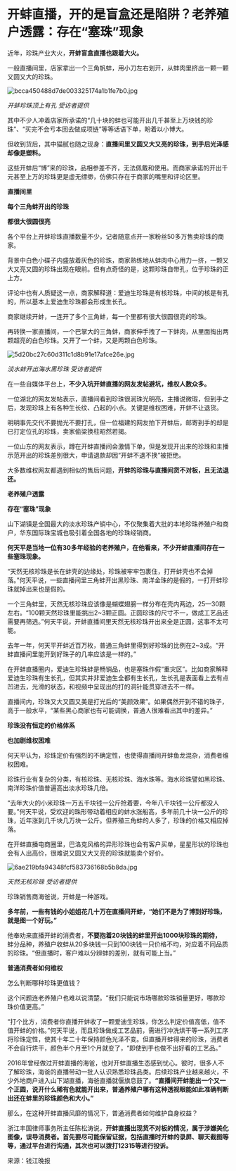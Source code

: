 # 开蚌直播，开的是盲盒还是陷阱？老养殖户透露：存在“塞珠”现象

近年，珍珠产业大火，**开蚌盲盒直播也跟着大火。**

一般直播间里，店家拿出一个三角帆蚌，用小刀左右划开，从蚌肉里挤出一颗一颗又圆又大的珍珠。

![bcca450488d7de003325174a1b1fe7b0.jpg](https://raw.githubusercontent.com/qqhsx/qqnews_image/main/2024/03/13/开蚌直播，开的是盲盒还是陷阱？老养殖户透露：存在“塞珠”现象/bcca450488d7de003325174a1b1fe7b0.jpg)

_开蚌珍珠顶上有孔 受访者提供_

其中不少人冲着店家所承诺的“几十块的蚌也可能开出几千甚至上万块钱的珍珠”、“买完不会亏本回去做成项链”等等话语下单，盼着以小博大。

但收到货后，其中猫腻也随之现身：**直播间里又圆又大又亮的珍珠，到手后光泽感却像是塑料。**

这些开蚌后“博”来的珍珠，品相参差不齐，无法佩戴和使用。而商家承诺的开出千元甚至上万的珍珠更是虚无缥缈，仿佛只存在于商家的嘴里和评论区里。

**直播间里**

**每个三角蚌开出的珍珠**

**都很大很圆很亮**

各个平台上开蚌珍珠直播数量不少，记者随意点开一家粉丝50多万售卖珍珠的商家。

背景中白色小碟子内盛放着灰色的珍珠，商家熟练地从蚌肉中心用力一挤，一颗又大又亮又圆的珍珠出现在眼前。但有点奇怪的是，这颗珍珠自带孔，位于珍珠的正上方。

评论中也有人质疑这一点，商家解释道：爱迪生珍珠是有核珍珠，中间的核是有孔的，所以基本上爱迪生珍珠都会形成生长孔。

商家继续开蚌，一连开了多个三角蚌，每一个里都有很大很圆很亮的珍珠。

再转换一家直播间，一个巴掌大的三角蚌，商家伸手拽了一下蚌肉，从里面掏出两颗超亮的白色珍珠。又开了一个蚌，又是两颗白色珍珠。

![5d20bc27c60d311c1d8b91e17afce26e.jpg](https://raw.githubusercontent.com/qqhsx/qqnews_image/main/2024/03/13/开蚌直播，开的是盲盒还是陷阱？老养殖户透露：存在“塞珠”现象/5d20bc27c60d311c1d8b91e17afce26e.jpg)

_淡水蚌开出海水黑珍珠 受访者提供_

在一些自媒体平台上，**不少入坑开蚌直播的网友发帖避坑，维权人数众多。**

一位湖北的网友发帖表示，直播间看到珍珠很润珠光明亮，主播说微瑕，但到手之后，发现珍珠上有各种生长纹、凸起的小点。关键是维权困难，开蚌不让退货。

明明事先交代不要抛光不要打孔，但一位福建的网友拍下开蚌后，邮寄到手的却是已打定位孔的珍珠，卖家偷梁换柱昭然若揭。

一位山东的网友表示，蹲在开蚌直播间会激情下单，但是发现开出来的珍珠和主播示范开出的珍珠差别很大，申请退款却因“开蚌不退不换”被拒绝。

大多数维权网友都遇到相似的售后问题，**开蚌的珍珠与直播间货不对板，且无法退还。**

**老养殖户透露**

**存在“塞珠”现象**

山下湖镇是全国最大的淡水珍珠产销中心，不仅聚集着大批的本地珍珠养殖户和商户，华东国际珠宝城也吸引着全国各地的珍珠经销商。

**何天平是当地一位有30多年经验的老养殖户，在他看来，不少开蚌直播间存在一些塞珠现象。**

“天然无核珍珠是长在蚌壳的边缘处，珍珠被牢牢包裹住，打开蚌壳也不会掉落。”何天平说，一些直播间里三角蚌开出黑珍珠、南洋金珠的是假的，一打开蚌珍珠就掉出来也是假的。

一个三角蚌里，天然无核珍珠应该像是蝴蝶翅膀一样分布在壳内两边，25—30颗左右。“100颗天然珍珠里能挑出2~3颗正圆。正圆珍珠的尺寸不一，做成工艺品还需要再筛选。”何天平说，开蚌直播间里天然无核珍珠开出来全是正圆，这事不太可能。

去年一年，何天平开蚌近百万枚，普通三角蚌里得到好珍珠的比例在2~3成。“开蚌直播间里能开到好珠子的几率应该是一样的。”

在开蚌直播圈内，爱迪生珍珠蚌是畅销品，也是塞珠作假“重灾区”。比如商家解释爱迪生珍珠有生长孔，但其实并非爱迪生全都有生长孔，生长孔是表面看上去有点凹进去，光滑的状态，和视频中呈现出的打的洞针能贯穿进去不一样。

直播间内，珍珠又大又圆又美是打光后的“美颜效果”。如果偶然开到不错的珠子，高于一般水平，“某些黑心商家也有可能调换，普通人很难看出其中的差异。”

**珍珠没有恒定的价格体系**

**也加剧维权困难**

何天平认为，珍珠定价有强烈的不确定性，也使得直播间开蚌鱼龙混杂，消费者维权困难。

珍珠行业有复杂的分类，有核珍珠、无核珍珠、海水珠等。海水珍珠譬如黑珍珠、南洋珍珠价值普遍高出淡水珍珠几倍。

“去年大火的小米珍珠一万五千块钱一公斤抢着要，今年八千块钱一公斤都没人要。”何天平说，受欢迎的珠形带动着相应的蚌水涨船高，多年前几十块一公斤的珍珠，近年涨到几千块几万块一公斤。但养殖三角蚌的人多了，珍珠的价格又相应掉落。

在开蚌直播电商圈里，巴洛克风格的异形珍珠也会有客户买单，星星形状的珍珠也会有人出高价，很难说又圆又大又亮的珍珠就能卖个好价。

![6ae219bfa94348fcf583736168b5b8da.jpg](https://raw.githubusercontent.com/qqhsx/qqnews_image/main/2024/03/13/开蚌直播，开的是盲盒还是陷阱？老养殖户透露：存在“塞珠”现象/6ae219bfa94348fcf583736168b5b8da.jpg)

_天然无核珍珠 受访者提供_

珍珠销售商海爸说，开蚌是一种游戏。

**多年前，一些有钱的小姐姐花几十万在直播间开蚌，“她们不是为了博到好珍珠，就是图一个好玩。”**

他奉劝来直播开蚌的消费者，**不要抱着20块钱的蚌里开出1000块珍珠的期待，**
蚌分品种，养殖户收蚌从20多块钱一只到100块钱一只价格不均，对应着不同品质的珍珠。“但直播时，客户难以分辨蚌的差别，就有可能上当。”

**普通消费者如何维权**

怎么判断哪种珍珠更值钱？

这个问题连老养殖户也难以说清楚。“我们只能说市场哪款珍珠销量更好，哪款珍珠价值更高。”

“打个比方，消费者你直播开蚌收了一颗爱迪生珍珠，你怎么判定价值高低，值不值开蚌的价格。”何天平说，而且珍珠做成工艺品前，需进行冲洗烘干等一系列工序将珍珠定性，使其十年二十年保持颜色光泽不变。但直播开蚌得来的珍珠，消费者不会自行烘干，颜色半个月至1个月就变了，“即使到手也做不出好看的工艺品。”

2016年曾经做过开蚌直播的海爸，也对开蚌直播生态感到忧心。彼时，很多人不了解珍珠，海爸的直播带动一批人认识熟悉珍珠品类。后续珍珠产业越来越火，不少外地商户进入山下湖直播，海爸直播就偃旗息鼓了。**“直播间开蚌能出一个又一个正圆，说开什么稀有色就能开出来，普通养殖户哪有这种透视眼能如此准确判断出还在蚌里的珍珠颜色和大小。”**

那么，在这种开蚌直播风靡的情况下，普通消费者如何维护自身权益？

浙江丰国律师事务所主任陈松涛说，**开蚌直播出现货不对板的情况，属于涉嫌美化图像，误导消费者。首先要尽可能保留证据，包括直播时开蚌的录屏、聊天截图等等，通过平台进行沟通，其次也可以拨打12315等进行投诉。**

来源：钱江晚报

